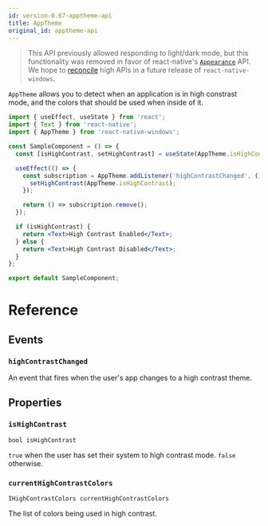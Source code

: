```yaml
---
id: version-0.67-apptheme-api
title: AppTheme
original_id: apptheme-api
---
```


> This API previously allowed responding to light/dark mode, but this functionality was removed in favor of react-native's
> [``Appearance``](https://reactnative.dev/docs/appearance) API. We hope to
> [reconcile](https://github.com/microsoft/react-native-windows/issues/3701) high APIs in a future release of `react-native-windows`.

`AppTheme` allows you to detect when an application is in high constrast mode, and the colors that should be used when inside of it.

```jsx
import { useEffect, useState } from 'react';
import { Text } from 'react-native';
import { AppTheme } from 'react-native-windows';

const SampleComponent = () => {
  const [isHighContrast, setHighContrast] = useState(AppTheme.isHighContrast);

  useEffect(() => {
    const subscription = AppTheme.addListener('highContrastChanged', () => {
      setHighContrast(AppTheme.isHighContrast);
    });

    return () => subscription.remove();
  });

  if (isHighContrast) {
    return <Text>High Contrast Enabled</Text>;
  } else {
    return <Text>High Contrast Disabled</Text>;
  }
};

export default SampleComponent;
```

# Reference

## Events

### ``highContrastChanged``

An event that fires when the user's app changes to a high contrast theme.

## Properties

### ``isHighContrast``

```
bool isHighContrast
```

``true`` when the user has set their system to high contrast mode. ``false`` otherwise.

### ``currentHighContrastColors``

```
IHighContrastColors currentHighContrastColors
```

The list of colors being used in high contrast.

